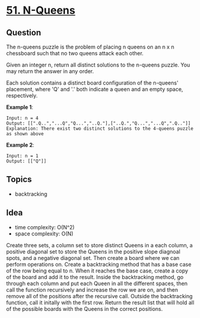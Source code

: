 # [51. N-Queens](https://leetcode.com/problems/n-queens/)


## Question

The n-queens puzzle is the problem of placing n queens on an n x n chessboard such that no two queens attack each other.

Given an integer n, return all distinct solutions to the n-queens puzzle. You may return the answer in any order.

Each solution contains a distinct board configuration of the n-queens' placement, where 'Q' and '.' both indicate a queen and an empty space, respectively.

**Example 1**:
```
Input: n = 4
Output: [[".Q..","...Q","Q...","..Q."],["..Q.","Q...","...Q",".Q.."]]
Explanation: There exist two distinct solutions to the 4-queens puzzle as shown above
```

**Example 2**:
```
Input: n = 1
Output: [["Q"]]
```

## Topics
- backtracking

## Idea
- time complexity: O(N^2)
- space complexity: O(N)

Create three sets, a column set to store distinct Queens in a each column, a positive diagonal set to store the Queens in the positive slope diagnoal spots, and a negative diagonal set. Then create a board where we can perform operations on. Create a backtracking method that has a base case of the row being equal to n. When it reaches the base case, create a copy of the board and add it to the result. Inside the backtracking method, go through each column and put each Queen in all the different spaces, then call the function recursively and increase the row we are on, and then remove all of the positions after the recursive call. Outside the backtracking function, call it initally with the first row. Return the result list that will hold all of the possible boards with the Queens in the correct positions.
